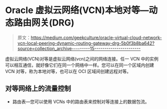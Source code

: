 # Oracle 虚拟云网络(VCN)本地对等—动态路由网关(DRG)

> 原文：<https://medium.com/geekculture/oracle-virtual-cloud-network-vcn-local-peering-dynamic-routing-gateway-drg-5b0f3b8ba642?source=collection_archive---------15----------------------->

虚拟云网络(VCN)对等是虚拟云网络(vcn)之间的网络连接。任一 VCN 中的实例可以相互通信，就好像它们在同一个网络中一样。您可以在同一个区域内创建 VCN 对等，称为本地对等，也可以在 OCI 区域间创建远程对等。

## 对等网络上的流量控制

*   路由表—您可以使用 VCNs 中的路由表来控制对等连接上的数据包流。